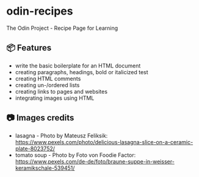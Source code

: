 # odin-recipes
The Odin Project - Recipe Page for Learning

## 📦 Features
- write the basic boilerplate for an HTML document
- creating paragraphs, headings, bold or italicized test
- creating HTML comments
- creating un-/ordered lists
- creating links to pages and websites
- integrating images using HTML

## 📷 Images credits
- lasagna - Photo by Mateusz Feliksik: https://www.pexels.com/photo/delicious-lasagna-slice-on-a-ceramic-plate-8023752/
- tomato soup - Photo by Foto von Foodie Factor: https://www.pexels.com/de-de/foto/braune-suppe-in-weisser-keramikschale-539451/